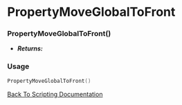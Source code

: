 # PropertyMoveGlobalToFront

### PropertyMoveGlobalToFront()
- ***Returns:*** 

### Usage

```Lua
PropertyMoveGlobalToFront()
```


[Back To Scripting Documentation](../README.md)
